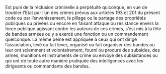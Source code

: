 Est puni de la réclusion criminelle à perpétuité quiconque, en vue de troubler l’Etat par l’un des crimes prévus aux articles 193 et 201 du présent code ou par l’envahissement, le pillage ou le partage des propriétés publiques ou privées ou encore en faisant attaque ou résistance envers la force publique agissant contre les auteurs de ces crimes, s’est mis à la tête de bandes armées ou y a exercé une fonction ou un commandement quelconque.
La même peine est appliquée à ceux qui ont dirigé l’association, levé ou fait lever, organisé ou fait organiser des bandes ou leur ont sciemment et volontairement, fourni ou procuré des subsides, des armes, munitions et instruments de crime ou envoyé des subsistances ou qui ont de toute autre manière pratiquée des intelligences avec les dirigeants ou commandants des bandes.